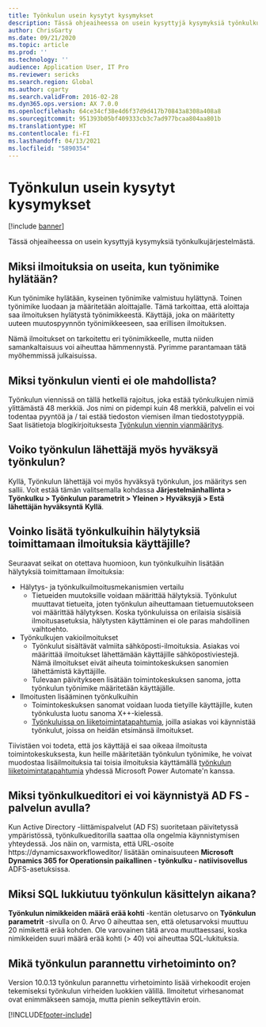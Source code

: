 ```yaml
---
title: Työnkulun usein kysytyt kysymykset
description: Tässä ohjeaiheessa on usein kysyttyjä kysymyksiä työnkulkujärjestelmästä.
author: ChrisGarty
ms.date: 09/21/2020
ms.topic: article
ms.prod: ''
ms.technology: ''
audience: Application User, IT Pro
ms.reviewer: sericks
ms.search.region: Global
ms.author: cgarty
ms.search.validFrom: 2016-02-28
ms.dyn365.ops.version: AX 7.0.0
ms.openlocfilehash: 64ce34cf38e4d6f37d9d417b70843a8308a408a8
ms.sourcegitcommit: 951393b05bf409333cb3c7ad977bcaa804aa801b
ms.translationtype: HT
ms.contentlocale: fi-FI
ms.lasthandoff: 04/13/2021
ms.locfileid: "5890354"
---
```

# <a name="workflow-faq"></a>Työnkulun usein kysytyt kysymykset

[!include [banner](../includes/banner.md)]

Tässä ohjeaiheessa on usein kysyttyjä kysymyksiä työnkulkujärjestelmästä.

## <a name="why-are-multiple-notifications-received-when-a-work-item-is-rejected"></a>Miksi ilmoituksia on useita, kun työnimike hylätään?
Kun työnimike hylätään, kyseinen työnimike valmistuu hylättynä. Toinen työnimike luodaan ja määritetään aloittajalle. Tämä tarkoittaa, että aloittaja saa ilmoituksen hylätystä työnimikkeestä. Käyttäjä, joka on määritetty uuteen muutospyynnön työnimikkeeseen, saa erillisen ilmoituksen. 

Nämä ilmoitukset on tarkoitettu eri työnimikkeelle, mutta niiden samankaltaisuus voi aiheuttaa hämmennystä. Pyrimme parantamaan tätä myöhemmissä julkaisuissa.

## <a name="why-are-my-workflow-exports-failing"></a>Miksi työnkulun vienti ei ole mahdollista?
Työnkulun viennissä on tällä hetkellä rajoitus, joka estää työnkulkujen nimiä ylittämästä 48 merkkiä. Jos nimi on pidempi kuin 48 merkkiä, palvelin ei voi todentaa pyyntöä ja / tai estää tiedoston viemisen ilman tiedostotyyppiä. Saat lisätietoja blogikirjoituksesta [Työnkulun viennin vianmääritys](https://community.dynamics.com/ax/b/elandaxdynamicsaxupgradesanddevelopment/archive/2019/04/10/workflow-export-troubleshooting).

## <a name="can-the-submitter-of-a-workflow-also-approve-the-workflow"></a>Voiko työnkulun lähettäjä myös hyväksyä työnkulun?
Kyllä, Työnkulun lähettäjä voi myös hyväksyä työnkulun, jos määritys sen sallii. Voit estää tämän valitsemalla kohdassa **Järjestelmänhallinta > Työnkulku > Työnkulun parametrit > Yleinen > Hyväksyjä > Estä lähettäjän hyväksyntä** **Kyllä**.

## <a name="can-i-add-alerts-to-workflows-to-provide-notifications-to-users"></a>Voinko lisätä työnkulkuihin hälytyksiä toimittamaan ilmoituksia käyttäjille?
Seuraavat seikat on otettava huomioon, kun työnkulkuihin lisätään hälytyksiä toimittamaan ilmoituksia:
- Hälytys- ja työnkulkuilmoitusmekanismien vertailu
    - Tietueiden muutoksille voidaan määrittää hälytyksiä. Työnkulut muuttavat tietueita, joten työnkulun aiheuttamaan tietuemuutokseen voi määrittää hälytyksen. Koska työnkuluissa on erilaisia sisäisiä ilmoitusasetuksia, hälytysten käyttäminen ei ole paras mahdollinen vaihtoehto.
- Työnkulkujen vakioilmoitukset 
    - Työnkulut sisältävät valmiita sähköposti-ilmoituksia. Asiakas voi määrittää ilmoitukset lähettämään käyttäjille sähköpostiviestejä. Nämä ilmoitukset eivät aiheuta toimintokeskuksen sanomien lähettämistä käyttäjille.
    - Tulevaan päivitykseen lisätään toimintokeskuksen sanoma, jotta työnkulun työnimike määritetään käyttäjälle. 
- Ilmoitusten lisääminen työnkulkuihin
    - Toimintokeskuksen sanomat voidaan luoda tietyille käyttäjille, kuten työnkulusta luotu sanoma X++-kielessä.
    - [Työnkuluissa on liiketoimintatapahtumia](../../dev-itpro/business-events/business-events-workflow.md), joilla asiakas voi käynnistää työnkulut, joissa on heidän etsimänsä ilmoitukset.   

Tiivistäen voi todeta, että jos käyttäjä ei saa oikeaa ilmoitusta toimintokeskuksesta, kun heille määritetään työnkulun työnimike, he voivat muodostaa lisäilmoituksia tai toisia ilmoituksia käyttämällä [työnkulun liiketoimintatapahtumia](../../dev-itpro/business-events/business-events-workflow.md) yhdessä Microsoft Power Automate'n kanssa.

## <a name="why-is-workflow-editor-not-able-to-start-under-ad-fs"></a>Miksi työnkulkueditori ei voi käynnistyä AD FS -palvelun avulla?
Kun Active Directory -liittämispalvelut (AD FS) suoritetaan päivitetyssä ympäristössä, työnkulkueditorilla saattaa olla ongelmia käynnistymisen yhteydessä. Jos näin on, varmista, että URL-osoite https://dynamicsaxworkfloweditor/ lisätään ominaisuuteen **Microsoft Dynamics 365 for Operationsin paikallinen - työnkulku - natiivisovellus** ADFS-asetuksissa.

## <a name="why-am-i-getting-sql-deadlocks-on-workflow-processing"></a>Miksi SQL lukkiutuu työnkulun käsittelyn aikana? 
**Työnkulun nimikkeiden määrä erää kohti** -kentän oletusarvo on **Työnkulun parametrit** -sivulla on 0. Arvo 0 aiheuttaa sen, että oletusarvoksi muuttuu 20 nimikettä erää kohden. Ole varovainen tätä arvoa muuttaessasi, koska nimikkeiden suuri määrä erää kohti (> 40) voi aiheuttaa SQL-lukituksia.

## <a name="what-is-the-workflow-enhanced-error-feature"></a>Mikä työnkulun parannettu virhetoiminto on?
Version 10.0.13 työnkulun parannettu virhetoiminto lisää virhekoodit erojen tekemiseksi työnkulun virheiden luokkien välillä. Ilmoitetut virhesanomat ovat enimmäkseen samoja, mutta pienin selkeyttävin eroin.


[!INCLUDE[footer-include](../../../includes/footer-banner.md)]
